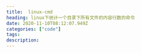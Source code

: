```yaml
---
title:  linux-cmd
heading: linux下统计一个目录下所有文件的内容行数的命令
date: 2020-11-10T08:12:07.949Z
categories: ["code"]
tags: 
description: 
---
```



